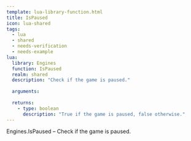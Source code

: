```yaml
---
template: lua-library-function.html
title: IsPaused
icon: lua-shared
tags:
  - lua
  - shared
  - needs-verification
  - needs-example
lua:
  library: Engines
  function: IsPaused
  realm: shared
  description: "Check if the game is paused."
  
  arguments:
  
  returns:
    - type: boolean
      description: "True if the game is paused, false otherwise."
---
```


<div class="lua__search__keywords">
Engines.IsPaused &#x2013; Check if the game is paused.
</div>

